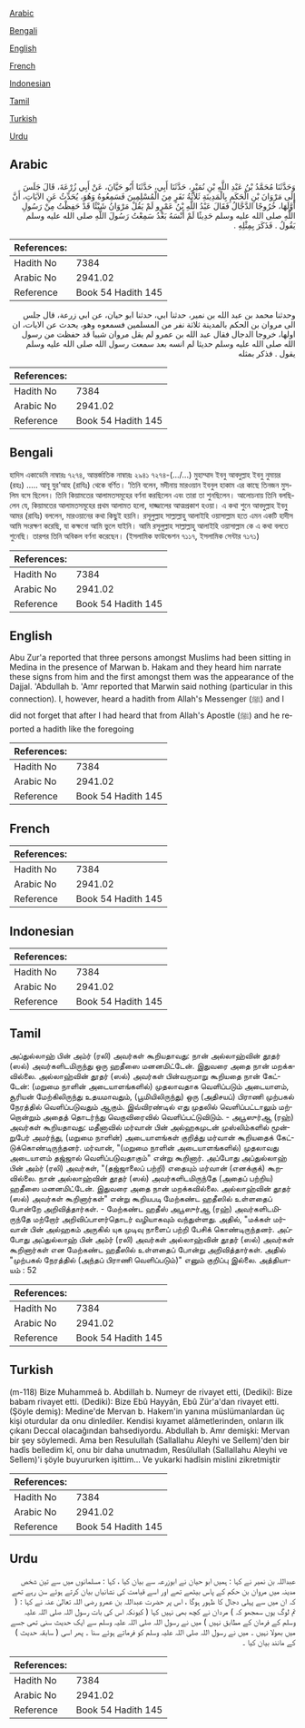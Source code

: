 [Arabic](#arabic)

[Bengali](#bengali)

[English](#english)

[French](#french)

[Indonesian](#indonesian)

[Tamil](#tamil)

[Turkish](#turkish)

[Urdu](#urdu)

## Arabic


<div dir="rtl" lang="ar" style={{fontSize:'larger',backgroundColor:'#f8f9fa',padding:20}}>
وَحَدَّثَنَا مُحَمَّدُ بْنُ عَبْدِ اللَّهِ بْنِ نُمَيْرٍ، حَدَّثَنَا أَبِي، حَدَّثَنَا أَبُو حَيَّانَ، عَنْ أَبِي زُرْعَةَ، قَالَ جَلَسَ إِلَى مَرْوَانَ بْنِ الْحَكَمِ بِالْمَدِينَةِ ثَلاَثَةُ نَفَرٍ مِنَ الْمُسْلِمِينَ فَسَمِعُوهُ وَهُوَ، يُحَدِّثُ عَنِ الآيَاتِ، أَنَّ أَوَّلَهَا، خُرُوجًا الدَّجَّالُ فَقَالَ عَبْدُ اللَّهِ بْنُ عَمْرٍو لَمْ يَقُلْ مَرْوَانُ شَيْئًا قَدْ حَفِظْتُ مِنْ رَسُولِ اللَّهِ صلى الله عليه وسلم حَدِيثًا لَمْ أَنْسَهُ بَعْدُ سَمِعْتُ رَسُولَ اللَّهِ صلى الله عليه وسلم يَقُولُ ‏.‏ فَذَكَرَ بِمِثْلِهِ ‏.‏
</div>
<div style={{backgroundColor:'#f8f9fa',padding:20, marginBottom: 10}}><table> <thead> <tr> <th>References:</th> <th></th> </tr> </thead> <tbody><tr><td>Hadith No</td><td>7384</td></tr><tr><td>Arabic No</td><td>2941.02</td></tr><tr><td>Reference</td><td>Book 54 Hadith 145</td></tr></tbody></table></div>


<div dir="rtl" lang="ar" style={{fontSize:'larger',backgroundColor:'#f8f9fa',padding:20}}>
وحدثنا محمد بن عبد الله بن نمير، حدثنا ابي، حدثنا ابو حيان، عن ابي زرعة، قال جلس الى مروان بن الحكم بالمدينة ثلاثة نفر من المسلمين فسمعوه وهو، يحدث عن الايات، ان اولها، خروجا الدجال فقال عبد الله بن عمرو لم يقل مروان شييا قد حفظت من رسول الله صلى الله عليه وسلم حديثا لم انسه بعد سمعت رسول الله صلى الله عليه وسلم يقول . فذكر بمثله
</div>
<div style={{backgroundColor:'#f8f9fa',padding:20, marginBottom: 10}}><table> <thead> <tr> <th>References:</th> <th></th> </tr> </thead> <tbody><tr><td>Hadith No</td><td>7384</td></tr><tr><td>Arabic No</td><td>2941.02</td></tr><tr><td>Reference</td><td>Book 54 Hadith 145</td></tr></tbody></table></div>

## Bengali


<div dir="ltr" lang="bn" style={{fontSize:'larger',backgroundColor:'#f8f9fa',padding:20}}>
হাদিস একাডেমি নাম্বারঃ ৭২৭৪, আন্তর্জাতিক নাম্বারঃ ২৯৪১ ৭২৭৪-(.../...) মুহাম্মাদ ইবনু আবদুল্লাহ ইবনু নুমায়র (রহঃ) ..... আবূ যুর’আহ (রাযিঃ) থেকে বর্ণিত। ‘তিনি বলেন, মদীনায় মারওয়ান ইবনুল হাকাম এর কাছে তিনজন মুসলিম বসে ছিলেন। তিনি কিয়ামতের আলামতসমূহের বর্ণনা করছিলেন এবং তারা তা শুনছিলেন। আলোচনায় তিনি বলছিলেন যে, কিয়ামতের আলামতসমূহের প্রথম আলামত হলো, দাজ্জালের আত্মপ্রকাশ হওয়া। এ কথা শুনে আবদুল্লাহ ইবনু আমর (রাযিঃ) বললেন, মারওয়ানের কথা কিছুই হয়নি। রসূলুল্লাহ সাল্লাল্লাহু আলাইহি ওয়াসাল্লাম হতে এমন একটি হাদীস আমি সংরক্ষণ করেছি, যা কক্ষনো আমি ভুলে যাইনি। আমি রসূলুল্লাহ সাল্লাল্লাহু আলাইহি ওয়াসাল্লাম কে এ কথা বলতে শুনেছি। তারপর তিনি অবিকল বর্ণনা করেছেন। (ইসলামিক ফাউন্ডেশন ৭১১৭, ইসলামিক সেন্টার ৭১৭১)
</div>
<div style={{backgroundColor:'#f8f9fa',padding:20, marginBottom: 10}}><table> <thead> <tr> <th>References:</th> <th></th> </tr> </thead> <tbody><tr><td>Hadith No</td><td>7384</td></tr><tr><td>Arabic No</td><td>2941.02</td></tr><tr><td>Reference</td><td>Book 54 Hadith 145</td></tr></tbody></table></div>

## English


<div dir="ltr" lang="en" style={{fontSize:'larger',backgroundColor:'#f8f9fa',padding:20}}>
Abu Zur'a reported that three persons amongst Muslims had been sitting in Medina in the presence of Marwan b. Hakam and they heard him narrate these signs from him and the first amongst them was the appearance of the Dajjal. 'Abdullah b. 'Amr reported that Marwin said nothing (particular in this connection). I, however, heard a hadith from Allah's Messenger (ﷺ) and I did not forget that after I had heard that from Allah's Apostle (ﷺ) and he reported a hadith like the foregoing
</div>
<div style={{backgroundColor:'#f8f9fa',padding:20, marginBottom: 10}}><table> <thead> <tr> <th>References:</th> <th></th> </tr> </thead> <tbody><tr><td>Hadith No</td><td>7384</td></tr><tr><td>Arabic No</td><td>2941.02</td></tr><tr><td>Reference</td><td>Book 54 Hadith 145</td></tr></tbody></table></div>

## French


<div dir="ltr" lang="fr" style={{fontSize:'larger',backgroundColor:'#f8f9fa',padding:20}}>

</div>
<div style={{backgroundColor:'#f8f9fa',padding:20, marginBottom: 10}}><table> <thead> <tr> <th>References:</th> <th></th> </tr> </thead> <tbody><tr><td>Hadith No</td><td>7384</td></tr><tr><td>Arabic No</td><td>2941.02</td></tr><tr><td>Reference</td><td>Book 54 Hadith 145</td></tr></tbody></table></div>

## Indonesian


<div dir="ltr" lang="id" style={{fontSize:'larger',backgroundColor:'#f8f9fa',padding:20}}>

</div>
<div style={{backgroundColor:'#f8f9fa',padding:20, marginBottom: 10}}><table> <thead> <tr> <th>References:</th> <th></th> </tr> </thead> <tbody><tr><td>Hadith No</td><td>7384</td></tr><tr><td>Arabic No</td><td>2941.02</td></tr><tr><td>Reference</td><td>Book 54 Hadith 145</td></tr></tbody></table></div>

## Tamil


<div dir="ltr" lang="ta" style={{fontSize:'larger',backgroundColor:'#f8f9fa',padding:20}}>
அப்துல்லாஹ் பின் அம்ர் (ரலி) அவர்கள் கூறியதாவது: நான் அல்லாஹ்வின் தூதர் (ஸல்) அவர்களிடமிருந்து ஒரு ஹதீஸை மனனமிட்டேன். இதுவரை அதை நான் மறக்கவில்லை. அல்லாஹ்வின் தூதர் (ஸல்) அவர்கள் பின்வருமாறு கூறியதை நான் கேட்டேன்: (மறுமை நாளின் அடையாளங்களில்) முதலாவதாக வெளிப்படும் அடையாளம், சூரியன் மேற்கிலிருந்து உதயமாவதும், (பூமியிலிருந்து) ஒரு (அதிசயப்) பிராணி முற்பகல் நேரத்தில் வெளிப்படுவதும் ஆகும். இவ்விரண்டில் எது முதலில் வெளிப்பட்டாலும் மற்றொன்றும் அதைத் தொடர்ந்து வெகுவிரைவில் வெளிப்பட்டுவிடும். - அபூஸுர்ஆ (ரஹ்) அவர்கள் கூறியதாவது: மதீனாவில் மர்வான் பின் அல்ஹகமுடன் முஸ்லிம்களில் மூன்றுபேர் அமர்ந்து, (மறுமை நாளின்) அடையாளங்கள் குறித்து மர்வான் கூறியதைக் கேட்டுக்கொண்டிருந்தனர். மர்வான், "(மறுமை நாளின் அடையாளங்களில்) முதலாவது அடையாளம் தஜ்ஜால் வெளிப்படுவதாகும்" என்று கூறினார். அப்போது அப்துல்லாஹ் பின் அம்ர் (ரலி) அவர்கள், "(தஜ்ஜாலைப் பற்றி) எதையும் மர்வான் (எனக்குக்) கூறவில்லை. நான் அல்லாஹ்வின் தூதர் (ஸல்) அவர்களிடமிருந்தே (அதைப் பற்றிய) ஹதீஸை மனனமிட்டேன். இதுவரை அதை நான் மறக்கவில்லை. அல்லாஹ்வின் தூதர் (ஸல்) அவர்கள் கூறினார்கள்" என்று கூறியபடி மேற்கண்ட ஹதீஸில் உள்ளதைப் போன்றே அறிவித்தார்கள். - மேற்கண்ட ஹதீஸ் அபூஸுர்ஆ (ரஹ்) அவர்களிடமிருந்தே மற்றோர் அறிவிப்பாளர்தொடர் வழியாகவும் வந்துள்ளது. அதில், "மக்கள் மர்வான் பின் அல்ஹகம் அருகில் யுக முடிவு நாளைப் பற்றி பேசிக் கொண்டிருந்தனர். அப்போது அப்துல்லாஹ் பின் அம்ர் (ரலி) அவர்கள் அல்லாஹ்வின் தூதர் (ஸல்) அவர்கள் கூறினார்கள் என மேற்கண்ட ஹதீஸில் உள்ளதைப் போன்று அறிவித்தார்கள். அதில் "முற்பகல் நேரத்தில் (அந்தப் பிராணி வெளிப்படும்)" எனும் குறிப்பு இல்லை. அத்தியாயம் : 52
</div>
<div style={{backgroundColor:'#f8f9fa',padding:20, marginBottom: 10}}><table> <thead> <tr> <th>References:</th> <th></th> </tr> </thead> <tbody><tr><td>Hadith No</td><td>7384</td></tr><tr><td>Arabic No</td><td>2941.02</td></tr><tr><td>Reference</td><td>Book 54 Hadith 145</td></tr></tbody></table></div>

## Turkish


<div dir="ltr" lang="tr" style={{fontSize:'larger',backgroundColor:'#f8f9fa',padding:20}}>
(m-118) Bize Muhammeâ b. Abdillah b. Numeyr de rivayet etti, (Dediki): Bize babam rivayet etti. (Dediki): Bize Ebû Hayyân, Ebû Zür'a'dan rivayet etti. (Şöyle demiş): Medine'de Mervan b. Hakem'in yanına müslümanlardan üç kişi oturdular da onu dinlediler. Kendisi kıyamet alâmetlerinden, onların ilk çıkanı Deccal olacağından bahsediyordu. Abdullah b. Amr demişki: Mervan bir şey söylemedi. Ama ben Resulullah (Sallallahu Aleyhi ve Sellem)'den bir hadîs belledim kî, onu bir daha unutmadım, Resûlullah (Sallallahu Aleyhi ve Sellem)'i şöyle buyururken işittim... Ve yukarki hadîsin mislini zikretmiştir
</div>
<div style={{backgroundColor:'#f8f9fa',padding:20, marginBottom: 10}}><table> <thead> <tr> <th>References:</th> <th></th> </tr> </thead> <tbody><tr><td>Hadith No</td><td>7384</td></tr><tr><td>Arabic No</td><td>2941.02</td></tr><tr><td>Reference</td><td>Book 54 Hadith 145</td></tr></tbody></table></div>

## Urdu


<div dir="rtl" lang="ur" style={{fontSize:'larger',backgroundColor:'#f8f9fa',padding:20}}>
عبداللہ بن نمیر نے کہا : ہمیں ابو حیان نے ابوزرعہ سے بیان کیا ، کہا : مسلمانوں میں سے تین شخص مدینہ میں مروان بن حکم کے پاس بیٹھے تھے اور اسے قیامت کی نشانیاں بیان کرتے ہوئے سن رہے تھے کہ ان میں سے پہلی دجال کا ظہور ہوگا ، اس پر حضرت عبداللہ بن عمرو رضی اللہ تعالیٰ عنہ نے کہا : ( تم لوگ یوں سمجھو کہ ) مردان نے کچھ بھی نہیں کہا ( کیونکہ اس کی بات رسول اللہ صلی اللہ علیہ وسلم کے فرمان کے مطابق نہیں ) میں نے رسول اللہ صلی اللہ علیہ وسلم سے ایک حدیث سنی تھی جسے میں بھولا نہیں ۔ میں نے رسول اللہ صلی اللہ علیہ وسلم کو فرماتے ہوئے سنا ۔ پھر اسی ( سابقہ حدیث ) کے مانند بیان کیا ۔
</div>
<div style={{backgroundColor:'#f8f9fa',padding:20, marginBottom: 10}}><table> <thead> <tr> <th>References:</th> <th></th> </tr> </thead> <tbody><tr><td>Hadith No</td><td>7384</td></tr><tr><td>Arabic No</td><td>2941.02</td></tr><tr><td>Reference</td><td>Book 54 Hadith 145</td></tr></tbody></table></div>